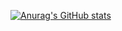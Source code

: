 [![Anurag's GitHub stats](https://github-readme-stats.vercel.app/api?username=Lotus6)](https://github.com/anuraghazra/github-readme-stats)
